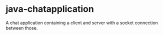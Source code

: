 # java-chatapplication
A chat application containing a client and server with a socket connection between those.

